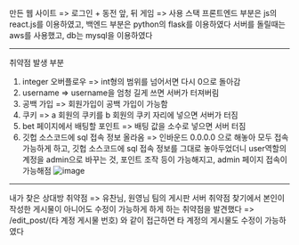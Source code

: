 만든 웹 사이트
=> 로그인 + 동전 앞, 뒤 게임 
=> 사용 스택
프론트엔드 부분은 js의 react.js를 이용하였고, 백엔드 부분은 python의 flask를 이용하였다
서버를 돌릴때는 aws를 사용했고, db는 mysql을 이용하였다

---

취약점 발생 부분
1. integer 오버플로우
   => int형의 범위를 넘어서면 다시 0으로 돌아감
2. username 
   => username을 엄청 길게 쓰면 서버가 터져버림
3. 공백 가입
   => 회원가입이 공백 가입이 가능함
4. 쿠키
   => a 회원의 쿠키를 b 회원의 쿠키 자리에 넣으면 서버가 터짐
5. bet 페이지에서 배팅할 포인트
   => 배팅 값을 소수로 넣으면 서버 터짐
6. 깃헙 소스코드에 sql 접속 정보 올라옴
   => 인바운드 0.0.0.0 으로 해놓아 모두 접속 가능하게 하고, 깃헙 소스코드에 sql 접속 정보를 그대로 놓아두었더니 user역할의 계정을 admin으로 바꾸는 것, 포인트 조작 등이 가능해지고, admin 페이지 접속이 가능해점
   ![image](https://github.com/user-attachments/assets/ed60d190-ab54-4557-bcd9-bf34c4474196)

---

내가 찾은 상대방 취약점
=> 유찬님, 원영님 팀의 게시판 서버 취약점 찾기에서 본인이 작성한 게시물이 아니어도 수정이 가능하게 하게 하는 취약점을 발견했다
=> /edit_post/(타 계정 게시물 번호) 와 같이 접근하면 타 계정의 게시물도 수정이 가능하였다
